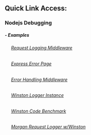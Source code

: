 ## Quick Link Access:

### Nodejs Debugging

##### - Examples

###### &nbsp;&nbsp;&nbsp;&nbsp; [Request Logging Middleware](https://github.com/Swhite215/Node-Debugging-Exploration/blob/master/servers/web/app.js)

###### &nbsp;&nbsp;&nbsp;&nbsp; [Express Error Page](https://github.com/Swhite215/Node-Debugging-Exploration/blob/master/servers/web/app.js)

###### &nbsp;&nbsp;&nbsp;&nbsp; [Error Handling Middleware](https://github.com/Swhite215/Node-Debugging-Exploration/blob/master/servers/web/app.js)

###### &nbsp;&nbsp;&nbsp;&nbsp; [Winston Logger Instance](https://github.com/Swhite215/Node-Debugging-Exploration/blob/master/servers/shared/lib/logger.js)

###### &nbsp;&nbsp;&nbsp;&nbsp; [Winston Code Benchmark](https://github.com/Swhite215/Node-Debugging-Exploration/blob/master/servers/web/router.js)

###### &nbsp;&nbsp;&nbsp;&nbsp; [Morgan Request Logger w/Winston](https://github.com/Swhite215/Node-Debugging-Exploration/blob/master/servers/shared/lib/requestLogger.js)
